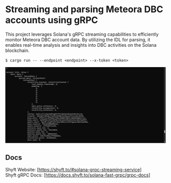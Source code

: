 # Streaming and parsing Meteora DBC accounts using gRPC

This project leverages Solana's gRPC streaming capabilities to efficiently monitor Meteora DBC account data. By utilizing the IDL for parsing, it enables real-time analysis and insights into DBC activities on the Solana blockchain.

```
$ cargo run -- --endpoint <endpoint> --x-token <token>
```

![screenshot](assets/screenshot-usage.png?raw=true "Screenshot")

## Docs
Shyft Website: [https://shyft.to/#solana-grpc-streaming-service]  
Shyft gRPC Docs: [https://docs.shyft.to/solana-fast-grpc/grpc-docs]
